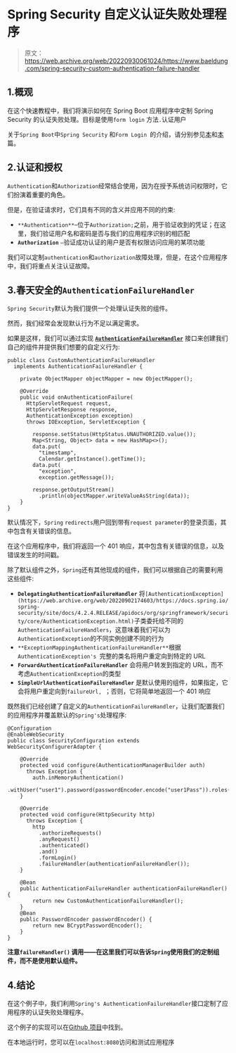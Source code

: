 # Spring Security 自定义认证失败处理程序

> 原文：<https://web.archive.org/web/20220930061024/https://www.baeldung.com/spring-security-custom-authentication-failure-handler>

## 1.概观

在这个快速教程中，我们将演示如何在 Spring Boot 应用程序中定制 Spring Security 的认证失败处理。目标是使用`form login` 方法`.`认证用户

关于`Spring Boot`中`Spring Security` 和`Form Login `的介绍，请分别参见[本](/web/20220902174603/https://www.baeldung.com/spring-boot-security-autoconfiguration)和[本](/web/20220902174603/https://www.baeldung.com/spring-security-login)篇。

## 2.认证和授权

`Authentication`和`Authorization`经常结合使用，因为在授予系统访问权限时，它们扮演着重要的角色。

但是，在验证请求时，它们具有不同的含义并应用不同的约束:

*   `**Authentication**`–位于`Authorization;`之前，用于验证收到的凭证；在这里，我们验证用户名和密码是否与我们的应用程序识别的相匹配
*   **`Authorization`** `–`验证成功认证的用户是否有权限访问应用的某项功能

我们可以定制`authentication`和`authorization`故障处理，但是，在这个应用程序中，我们将重点关注认证故障。

## 3.春天安全的`AuthenticationFailureHandler`

`Spring Security`默认为我们提供一个处理认证失败的组件。

然而，我们经常会发现默认行为不足以满足需求。

如果是这样，我们可以通过实现 **[`AuthenticationFailureHandler`](https://web.archive.org/web/20220902174603/https://docs.spring.io/spring-security/site/docs/4.2.6.RELEASE/apidocs/org/springframework/security/web/authentication/AuthenticationFailureHandler.html)** 接口来创建我们自己的组件并提供我们想要的自定义行为:

```
public class CustomAuthenticationFailureHandler 
  implements AuthenticationFailureHandler {

    private ObjectMapper objectMapper = new ObjectMapper();

    @Override
    public void onAuthenticationFailure(
      HttpServletRequest request,
      HttpServletResponse response,
      AuthenticationException exception) 
      throws IOException, ServletException {

        response.setStatus(HttpStatus.UNAUTHORIZED.value());
        Map<String, Object> data = new HashMap<>();
        data.put(
          "timestamp", 
          Calendar.getInstance().getTime());
        data.put(
          "exception", 
          exception.getMessage());

        response.getOutputStream()
          .println(objectMapper.writeValueAsString(data));
    }
}
```

默认情况下，`Spring` `redirects`用户回到带有`request parameter`的登录页面，其中包含有关错误的信息。

在这个应用程序中，我们将返回一个 401 响应，其中包含有关错误的信息，以及错误发生的时间戳。

除了默认组件之外，`Spring`还有其他现成的组件，我们可以根据自己的需要利用这些组件:

*   **`DelegatingAuthenticationFailureHandler`** 将`[AuthenticationException](https://web.archive.org/web/20220902174603/https://docs.spring.io/spring-security/site/docs/4.2.4.RELEASE/apidocs/org/springframework/security/core/AuthenticationException.html)`子类委托给不同的`AuthenticationFailureHandlers`，这意味着我们可以为`AuthenticationException`的不同实例创建不同的行为
*   `**ExceptionMappingAuthenticationFailureHandler**`根据`AuthenticationException's `完整的类名将用户重定向到特定的 URL
*   **`ForwardAuthenticationFailureHandler`** 会将用户转发到指定的 URL，而不考虑`AuthenticationException`的类型
*   **`SimpleUrlAuthenticationFailureHandler`** 是默认使用的组件，如果指定，它会将用户重定向到`failureUrl, `；否则，它将简单地返回一个 401 响应

既然我们已经创建了自定义的`AuthenticationFailureHandler`，让我们配置我们的应用程序并覆盖默认的`Spring's`处理程序:

```
@Configuration
@EnableWebSecurity
public class SecurityConfiguration extends WebSecurityConfigurerAdapter {

    @Override
    protected void configure(AuthenticationManagerBuilder auth) 
      throws Exception {
        auth.inMemoryAuthentication()
          .withUser("user1").password(passwordEncoder.encode("user1Pass")).roles("USER");
    }

    @Override
    protected void configure(HttpSecurity http) 
      throws Exception {
        http
          .authorizeRequests()
          .anyRequest()
          .authenticated()
          .and()
          .formLogin()
          .failureHandler(authenticationFailureHandler());
    }

    @Bean
    public AuthenticationFailureHandler authenticationFailureHandler() {
        return new CustomAuthenticationFailureHandler();
    }
    @Bean
    public PasswordEncoder passwordEncoder() {
        return new BCryptPasswordEncoder();
    }
} 
```

**注意`failureHandler()` 调用——在这里我们可以告诉`Spring`使用我们的定制组件，而不是使用默认组件。**

## 4.结论

在这个例子中，我们利用`Spring's AuthenticationFailureHandler`接口定制了应用程序的认证失败处理程序。

这个例子的实现可以在[Github 项目](https://web.archive.org/web/20220902174603/https://github.com/eugenp/tutorials/tree/master/spring-security-modules/spring-security-web-login)中找到。

在本地运行时，您可以在`localhost:8080`访问和测试应用程序